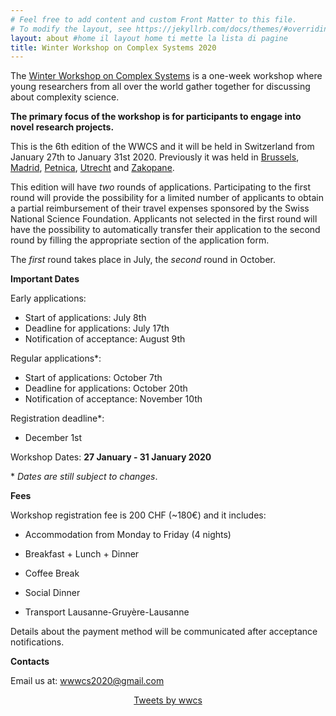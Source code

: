 ```yaml
---
# Feel free to add content and custom Front Matter to this file.
# To modify the layout, see https://jekyllrb.com/docs/themes/#overriding-theme-defaults
layout: about #home il layout home ti mette la lista di pagine
title: Winter Workshop on Complex Systems 2020
---
```

The [Winter Workshop on Complex Systems](http://wwcs.altervista.org/) is a one-week workshop where young researchers from all over the world gather together for discussing about complexity science.

**The primary focus of the workshop is for participants to engage into novel research projects.**

This is the 6th edition of the WWCS and it will be held in Switzerland from January 27th to January 31st 2020.
Previously it was held in [Brussels](https://ai.vub.ac.be/complexity/), [Madrid](http://wwcs2016.altervista.org/wwcswordyversion/?doing_wp_cron=1557075926.8519909381866455078125), [Petnica](https://wwcs2017ed.wixsite.com/wwcs), [Utrecht](https://wwcs2018.github.io/) and [Zakopane](http://wwcs2019.org).

This edition will have *two* rounds of applications. Participating to the first round will provide the possibility for a limited number of applicants to obtain a partial reimbursement of their travel expenses sponsored by the Swiss National Science Foundation. Applicants not selected in the first round will have the possibility to automatically transfer their application to the second round by filling the appropriate section of the application form.

The *first* round takes place in July, the *second* round in October.

**Important Dates**

Early applications:
- Start of applications: July 8th
- Deadline for applications: July 17th
- Notification of acceptance: August 9th

Regular applications\*:
- Start of applications: October 7th
- Deadline for applications: October 20th
- Notification of acceptance: November 10th

Registration deadline*:
- December 1st

Workshop Dates: **27 January - 31 January 2020**

\* _Dates are still subject to changes_.

**Fees**

Workshop registration fee is 200 CHF (~180€) and it includes:

- Accommodation from Monday to Friday (4 nights)

- Breakfast + Lunch + Dinner

- Coffee Break

- Social Dinner

- Transport Lausanne-Gruyère-Lausanne

Details about the payment method will be communicated after acceptance notifications.

**Contacts**

Email us at: [wwwcs2020@gmail.com](mailto:wwwcs2020@gmail.com)
<!-- Twitter: "@wwcs2020" -->


<center>
<a class="twitter-timeline" data-width="300" data-height="550" href="https://twitter.com/winter_complex">Tweets by wwcs</a> <script async src="https://platform.twitter.com/widgets.js" charset="utf-8"></script> </center>

